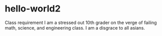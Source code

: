 # hello-world2
Class requirement 
I am a stressed out 10th grader on the verge of failing math, science, and engineering class.
I am a disgrace to all asians.
